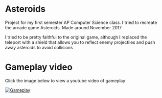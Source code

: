 # Asteroids
Project for my first semester AP Computer Science class. I tried to recreate the arcade game Asteroids. Made around November 2017

I tried to be pretty faithful to the original game, although I replaced the teleport with a shield that allows you to reflect enemy projectiles and push away asteroids to avoid collisions

# Gameplay video

Click the image below to view a youtube video of gameplay

[![Gameplay](https://img.youtube.com/vi/vW1pUurbVJw/0.jpg)](https://www.youtube.com/watch?v=vW1pUurbVJw)
